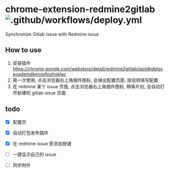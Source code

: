 # chrome-extension-redmine2gitlab  ![.github/workflows/deploy.yml](https://github.com/liubiantao/chrome-extension-redmine2gitlab/workflows/.github/workflows/deploy.yml/badge.svg)

Synchronize Gitlab issue with Redmine issue

## How to use

1.  安装插件 https://chrome.google.com/webstore/detail/redmine2gitlab/iaoldkgblgoeoademdkmioofoohoklgc
2.  第一次使用, 点击浏览器右上角插件图标, 会弹出配置页面, 按说明填写配置
3.  在 redmine 某个 issue 页面, 点击浏览器右上角插件图标, 稍等片刻, 会自动打开新建的 gitlab issue 页面

## todo

- [x] 配置页
- [x] 自动打包发布插件
- [x] 在 redmine issue 旁添加按键
- [ ] 一键显示自己的 issue
- [ ] 同步附件


